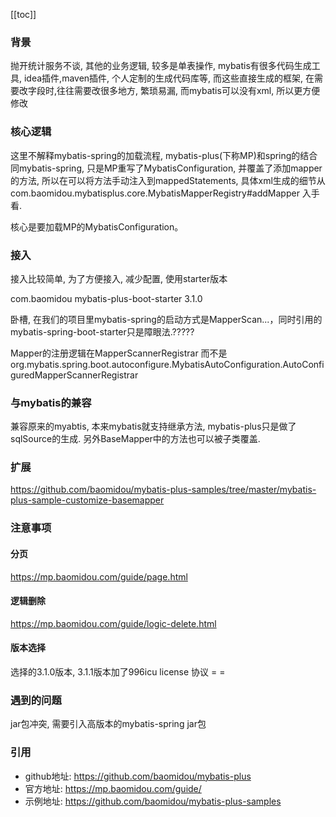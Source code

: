 [[toc]]
### 背景
抛开统计服务不谈, 其他的业务逻辑, 较多是单表操作, mybatis有很多代码生成工具, idea插件,maven插件, 
个人定制的生成代码库等, 而这些直接生成的框架, 在需要改字段时,往往需要改很多地方, 繁琐易漏, 
而mybatis可以没有xml, 所以更方便修改

### 核心逻辑
这里不解释mybatis-spring的加载流程, mybatis-plus(下称MP)和spring的结合同mybatis-spring, 
只是MP重写了MybatisConfiguration, 并覆盖了添加mapper的方法, 所以在可以将方法手动注入到mappedStatements, 
具体xml生成的细节从com.baomidou.mybatisplus.core.MybatisMapperRegistry#addMapper 入手看.

核心是要加载MP的MybatisConfiguration。

### 接入
接入比较简单, 为了方便接入, 减少配置, 使用starter版本

<dependency>
<groupId>com.baomidou</groupId>
<artifactId>mybatis-plus-boot-starter</artifactId>
<version>3.1.0</version>
</dependency>

卧槽, 在我们的项目里mybatis-spring的启动方式是MapperScan...，同时引用的mybatis-spring-boot-starter只是障眼法.?????

Mapper的注册逻辑在MapperScannerRegistrar 而不是org.mybatis.spring.boot.autoconfigure.MybatisAutoConfiguration.AutoConfiguredMapperScannerRegistrar

### 与mybatis的兼容
兼容原来的myabtis, 本来mybatis就支持继承方法, mybatis-plus只是做了sqlSource的生成. 另外BaseMapper中的方法也可以被子类覆盖.

### 扩展
https://github.com/baomidou/mybatis-plus-samples/tree/master/mybatis-plus-sample-customize-basemapper

### 注意事项
#### 分页
https://mp.baomidou.com/guide/page.html

#### 逻辑删除
https://mp.baomidou.com/guide/logic-delete.html

#### 版本选择
选择的3.1.0版本, 3.1.1版本加了996icu license 协议  = =

### 遇到的问题
jar包冲突, 需要引入高版本的mybatis-spring jar包

### 引用
- github地址: https://github.com/baomidou/mybatis-plus
- 官方地址: https://mp.baomidou.com/guide/
- 示例地址: https://github.com/baomidou/mybatis-plus-samples



